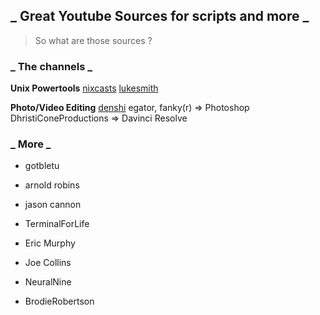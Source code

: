 ## _ Great Youtube Sources for scripts and more _

> So what are those sources ?

### _ The channels _

  **Unix Powertools**
  [nixcasts](nix/index.md)
  [lukesmith](smith/index.md)
  
  **Photo/Video Editing**
  [denshi](denshi/index.md)
  egator, fanky(r) => Photoshop
  DhristiConeProductions => Davinci Resolve 
  
### _ More _

* gotbletu
* arnold robins
* jason cannon
* TerminalForLife

* Eric Murphy
* Joe Collins
* NeuralNine
* BrodieRobertson
